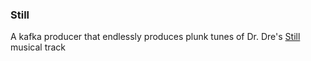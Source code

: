 ### Still

A kafka producer that endlessly produces plunk tunes
of Dr. Dre's [Still](https://youtu.be/_CL6n0FJZpk) musical track
